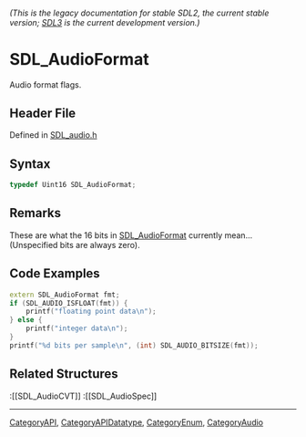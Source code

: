 ###### (This is the legacy documentation for stable SDL2, the current stable version; [SDL3](https://wiki.libsdl.org/SDL3/) is the current development version.)
# SDL_AudioFormat

Audio format flags.

## Header File

Defined in [SDL_audio.h](https://github.com/libsdl-org/SDL/blob/SDL2/include/SDL_audio.h)

## Syntax

```c
typedef Uint16 SDL_AudioFormat;
```

## Remarks

These are what the 16 bits in [SDL_AudioFormat](SDL_AudioFormat) currently
mean... (Unspecified bits are always zero).

## Code Examples

```c++
extern SDL_AudioFormat fmt;
if (SDL_AUDIO_ISFLOAT(fmt)) {
    printf("floating point data\n");
} else {
    printf("integer data\n");
}
printf("%d bits per sample\n", (int) SDL_AUDIO_BITSIZE(fmt));
```

## Related Structures

:[[SDL_AudioCVT]]
:[[SDL_AudioSpec]]

----
[CategoryAPI](CategoryAPI), [CategoryAPIDatatype](CategoryAPIDatatype), [CategoryEnum](CategoryEnum), [CategoryAudio](CategoryAudio)


